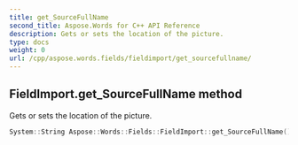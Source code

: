 ```yaml
---
title: get_SourceFullName
second_title: Aspose.Words for C++ API Reference
description: Gets or sets the location of the picture. 
type: docs
weight: 0
url: /cpp/aspose.words.fields/fieldimport/get_sourcefullname/
---
```

## FieldImport.get_SourceFullName method


Gets or sets the location of the picture.

```cpp
System::String Aspose::Words::Fields::FieldImport::get_SourceFullName() override
```

